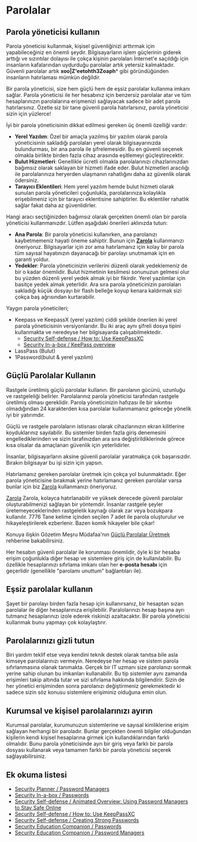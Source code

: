 # Parolalar

## Parola yöneticisi kullanın

Parola yöneticisi kullanmak, kişisel güvenliğinizi arttırmak için yapabileceğiniz en önemli şeydir. Bilgisayarların işlem güçlerinin giderek arttığı ve sızıntılar dolayısı ile çokça kişinin parolaları İnternet'e saçıldığı için insanların kafalarından uydurduğu parolalar artık yetersiz kalmaktadır. Güvenli parolalar artık **xoo|Z'eetohth3Zoaph^** gibi göründüğünden insanların hatırlaması mümkün değildir.

Bir parola yöneticisi, size hem güçlü hem de eşsiz parolalar kullanma imkanı sağlar. Parola yöneticisi ile her hesabınız için benzersiz parolalar atar ve tüm hesaplarınızın parolalarına erişmenizi sağlayacak sadece bir adet parola hatırlarsınız. Özetle siz bir tane güvenli parola hatırlarsınız, parola yöneticisi sizin için yüzlerce!

İyi bir parola yöneticisinin dikkat edilmesi gereken üç önemli özelliği vardır:

* **Yerel Yazılım**: Özel bir amaçla yazılmış bir yazılım olarak parola yöneticisinin sakladığı parolaları yerel olarak bilgisayarınızda bulundurması, bir ana parola ile şifrelemesidir. Bu en güvenli seçenek olmakla birlikte birden fazla cihaz arasında eşitlemeyi güçleştirecektir.
* **Bulut Hizmetleri**: Genellikle ücretli olmakla parolalarınızı cihazlarınızdan bağımsız olarak saklayan bir hizmeti ifade eder. Bulut hizmetleri aracılığı ile parolalarınıza heryerden ulaşmanın rahatlığını daha az güvenlik olarak ödersiniz.
* **Tarayıcı Eklentileri**: Hem yerel yazılım hemde bulut hizmeti olarak sunulan parola yöneticileri çoğunlukla, parolalarınıza kolaylıkla erişebilmeniz için bir tarayıcı eklentisine sahiptirler. Bu eklentiler rahatlık sağlar fakat daha az güvenlidirler.

Hangi aracı seçtiğinizden bağımsız olarak gerçekten önemli olan bir parola yöneticisi kullanmanızdır. Lütfen aşağıdaki önerileri aklınızda tutun:

* **Ana Parola**: Bir parola yöneticisi kullanırken, ana parolanızı kaybetmemeniz hayati öneme sahiptir. Bunun için **[Zarola](zarola.oyd.org.tr)** kullanmanızı öneriyoruz. Bilgisayarlar için zor ama hatırlamanız için kolay bir parola tüm sayısal hayatınızın dayanacağı bir parolayı unutmamak için en garanti yoldur.
* **Yedekler**: Parola yöneticinizin verilerini düzenli olarak yedeklemeniz de bir o kadar önemlidir. Bulut hizmetinin kesilmesi sonunuzun gelmesi olur bu yüzden düzenli yerel yedek almak iyi bir fikirdir. Yerel yazılımlar için basitçe yedek almak yeterlidir. Ara sıra parola yöneticinizin parolaları sakladığı küçük dosyayı bir flash belleğe koyup kenara kaldırmak sizi çokça baş ağrısından kurtarabilir.

Yaygın parola yöneticileri;

*  Keepass ve KeepassX (yerel yazılım) ciddi şekilde önerilen iki yerel parola yöneticisinin versiyonlarıdır. Bu iki araç aynı şifreli dosya tipini kullanmakta ve neredeyse her bilgisayarda çalışabilmektedir.
   * [Security Self-defense / How to: Use KeepPassXC](https://ssd.eff.org/en/module/how-use-keepassxc)
   * [Security In-a-box / KeePass overview](https://securityinabox.org/en/guide/keepass/windows)
* LassPass (Bulut)
* 1Password(bulut & yerel yazılım)

## Güçlü Parolalar Kullanın

Rastgele üretilmiş güçlü parolalar kullanın. Bir parolanın gücünü, uzunluğu ve rastgeleliği belirler. Parolalarınız parola yöneticisi tarafından rastgele üretilmiş olması gereklidir. Parola yöneticinizin hafızası ile bir sıkıntısı olmadığından 24 karakterden kısa parolalar kullanmamanız geleceğe yönelik iyi bir yatırımdır.

Güçlü ve rastgele parolaların istisnası olarak cihazlarınızın ekran kilitlerine koyduklarınız sayılabilir. Bu sistemler birden fazla giriş denemesini engellediklerinden ve sizin tarafınızdan ara sıra değiştirildiklerinde görece kısa olsalar da amaçlanan güvenlik için yeterlidirler.

İnsanlar, bilgisayarların aksine güvenli parolalar yaratmakça çok başarısızdır. Bırakın bilgisayar bu işi sizin için yapsın.

Hatırlamanız gereken parolalar üretmek için çokça yol bulunmaktadır. Eğer parola yöneticisine bırakmak yerine hatırlamanız gereken parolalar varsa bunlar için biz [Zarola](zarola.oyd.org.tr) kullanmanızı öneriyoruz. 

[Zarola](zarola.oyd.org.tr) Zarola, kolayca hatırlanabilir ve yüksek derecede güvenli parolalar oluşturabilmenizi sağlayan bir yöntemdir. İnsanlar rastgele şeyler üretemeyeceklerinden rastgelelik kaynağı olarak zar veya bozukpara kullanılır. 7776 Tane kelime içinden seçilen 7 adet ile parola oluşturulur ve hikayeleştirilerek ezberlenir. Bazen komik hikayeler bile çıkar!

Konuya ilişkin Gözetim Meşru Müdafaa'nın [Güçlü Parolalar Üretmek](https://ssd.eff.org/en/module/creating-strong-passwords) rehberine bakabilirsiniz.

Her hesabın güvenli parolalar ile korunması önemlidir, öyle ki bir hesaba erişim çoğunlukla diğer hesap ve sistemlere giriş için de kullanılabilir. Bu özellikle hesaplarınızı sıfırlama imkanı olan her **e-posta hesabı** için geçerlidir (genellikle "parolamı unuttum" bağlantıları ile).

## Eşsiz parolalar kullanın

Şayet bir parolayı birden fazla hesap için kullanırsanız, bir hesaptan sızan parolalar ile diğer hesaplarınıza erişilebilir. Paralolarınızı hesap başına ayrı tutmanız hesaplarınızı izole ederek riskinizi azaltacaktır. Bir parola yöneticisi kullanmak bunu yapmayı çok kolaylaştırır.

## Parolalarınızı gizli tutun

Biri yardım teklif etse veya kendini teknik destek olarak tanıtsa bile asla kimseye parolalarınızı vermeyin. Neredeyse her hesap ve sistem parola sıfırlanmasına olanak tanımakta. Gerçek bir IT uzmanı size parolanızı sormak yerine sahip olunan bu imkanları kullanabilir. Bu tip sistemler aynı zamanda erişimleri takip altında tutar ve sizi sıfırlama hakkında bilgilendirir. Sizin de her yönetici erişiminden sonra parolanızı değiştirmeniz gerekmektedir ki sadece sizin söz konusu sistemlere erişiminiz olduğuna emin olun.

## Kurumsal ve kişisel parolalarınızı ayırın

Kurumsal parolalar, kurumunuzun sistemlerine ve sayısal kimliklerine erişim sağlayan herhangi bir paroladır. Bunlar gerçekten önemli bilgiler olduğundan kişilerin kendi kişisel hesaplarına girmek için kullandıklarından farklı olmalıdır. Bunu parola yöneticisinde ayrı bir giriş veya farklı bir parola dosyası kullanarak veya tamamen farklı bir parola yöneticisi seçerek sağlayabilirsiniz.

## Ek okuma listesi

* [Security Planner / Password Managers](https://securityplanner.org/#/tool/password-manager)
* [Security In-a-box / Passwords](https://securityinabox.org/en/guide/passwords/)
* [Security Self-defense / Animated Overview: Using Password Managers to Stay Safe Online](https://ssd.eff.org/en/module/animated-overview-using-password-managers-stay-safe-online)
* [Security Self-defense / How to: Use KeepPassXC](https://ssd.eff.org/en/module/how-use-keepassxc)
* [Security Self-defense / Creating Strong Passwords](https://ssd.eff.org/en/module/creating-strong-passwords)
* [Security Education Companion / Passwords](https://sec.eff.org/topics/passwords)
* [Security Education Companion / Password Managers](https://sec.eff.org/topics/password-managers)
